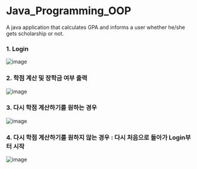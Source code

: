 # Java_Programming_OOP

A java application that calculates GPA and informs a user whether he/she gets scholarship or not.

### 1. Login
![image](https://user-images.githubusercontent.com/80879131/121032540-50fb8b00-c7e6-11eb-8952-03602c525dd8.png)

### 2. 학점 계산 및 장학금 여부 출력
![image](https://user-images.githubusercontent.com/80879131/121032559-55c03f00-c7e6-11eb-9b2a-4c60436ecceb.png)

### 3. 다시 학점 계산하기를 원하는 경우
![image](https://user-images.githubusercontent.com/80879131/121032577-5953c600-c7e6-11eb-926c-2b18a0e81582.png)

### 4. 다시 학점 계산하기를 원하지 않는 경우 : 다시 처음으로 돌아가 Login부터 시작
![image](https://user-images.githubusercontent.com/80879131/121032587-5c4eb680-c7e6-11eb-8f3e-68a6897f4bc0.png)
